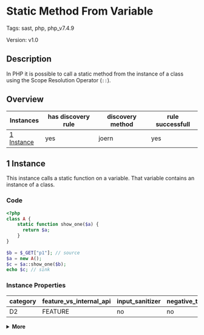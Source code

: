 [//]: # (This file is automatically generated. If you wish to make any changes, please use the JSON files and regenerate this file using the tpframework.)

# Static Method From Variable

Tags: sast, php, php_v7.4.9

Version: v1.0

## Description

In PHP it is possible to call a static method from the instance of a class using the Scope Resolution Operator (`::`).

## Overview

| Instances                 | has discovery rule   | discovery method   | rule successfull   |
|---------------------------|----------------------|--------------------|--------------------|
| [1 Instance](#1-instance) | yes                  | joern              | yes                |

## 1 Instance

This instance calls a static function on a variable. That variable contains an instance of a class.

### Code

```PHP
<?php
class A {    
    static function show_one($a) {
      return $a;
    }
}
  
$b = $_GET["p1"]; // source
$a = new A();
$c = $a::show_one($b);
echo $c; // sink
```

### Instance Properties

| category   | feature_vs_internal_api   | input_sanitizer   | negative_test_case   | source_and_sink   |
|------------|---------------------------|-------------------|----------------------|-------------------|
| D2         | FEATURE                   | no                | no                   | no                |

<details markdown="1">
<summary>
<b>More</b></summary>

<details markdown="1">
<summary>

### Compile
</summary>

```bash
$_main:
     ; (lines=13, args=0, vars=3, tmps=9)
     ; (before optimizer)
     ; /.../PHP/45_static_method_from_variable/1_instance_45_static_method_from_variable/1_instance_45_static_method_from_variable.php:1-12
     ; return  [] RANGE[0..0]
0000 T3 = FETCH_R (global) string("_GET")
0001 T4 = FETCH_DIM_R T3 string("p1")
0002 ASSIGN CV0($b) T4
0003 V6 = NEW 0 string("A")
0004 DO_FCALL
0005 ASSIGN CV1($a) V6
0006 V9 = FETCH_CLASS (exception) CV1($a)
0007 INIT_STATIC_METHOD_CALL 1 V9 string("show_one")
0008 SEND_VAR_EX CV0($b) 1
0009 V10 = DO_FCALL
0010 ASSIGN CV2($c) V10
0011 ECHO CV2($c)
0012 RETURN int(1)
LIVE RANGES:
     6: 0004 - 0005 (new)

A::show_one:
     ; (lines=3, args=1, vars=1, tmps=0)
     ; (before optimizer)
     ; /.../PHP/45_static_method_from_variable/1_instance_45_static_method_from_variable/1_instance_45_static_method_from_variable.php:3-5
     ; return  [] RANGE[0..0]
0000 CV0($a) = RECV 1
0001 RETURN CV0($a)
0002 RETURN null
```

</details>

<details markdown="1">
<summary>

### Discovery
</summary>

The rule searches for `INIT_STATIC_METHOD_CALL` where the first argument is a variable.

```scala
val x45 = (name, "45_static_method_from_variable_iall", cpg.call.name(".*INIT_STATIC_METHOD_CALL.*").argument.order(1).code("CV.*|T.*|V.*").location.toJson);
```

| discovery method   | expected accuracy   |
|--------------------|---------------------|
| joern              | FP                  |

</details>

<details markdown="1"open>
<summary>

### Measurement
</summary>

| Tool        | Comm_1   | Comm_2   | phpSAFE   | Progpilot   | RIPS   | WAP   | Ground Truth   |
|-------------|----------|----------|-----------|-------------|--------|-------|----------------|
| 08 Jun 2021 | no       | yes      | no        | yes         | no     | no    | yes            |
| 22 May 2023 | no       | no       |           |             |        |       | yes            |

</details>

</details>
